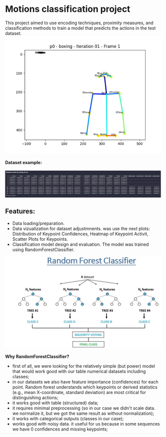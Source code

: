 # Motions classification project


This project aimed to use encoding techniques, proximity measures, and classification methods to train a model that predicts the actions in the test dataset.
<img src="./assets/p0_boxing_01.gif">

#### Dataset example:
<img src="./assets/dataset.png">

## Features:
- Data loading/preparation.
- Data vizualization for dataset adjustmnents. was use the next plots: Distribution of Keypoint Confidences, Heatmap of Keypoint Activit, Scatter Plots for Keypoints.
- Classification model design and evaluation. The model was trained using RandomForestClassifier.

<img src="./assets/random_forest.png">

**Why RandomForestClassifier?**

 - first of all, we were looking for the relatively simple (but power) model that would work good with 
 our table numerical datasets including classes;
 - in our datasets we also have feature importance (confidences) for each point. 
 Random forest understands which keypoints or derived statistics (e.g., mean X-coordinate, standard deviation) 
 are most critical for distinguishing actions;
 - it works good with table (structured) data;
 - it requires minimal preprocessing (so in our case we didn't scale data. we normalize it, but we got the same result as without normalization);
 - it works with categorical outputs (classes in our case);
 - works good with noisy data. it useful for us because in some sequences we have 0 confidences and missing keypoints;  
